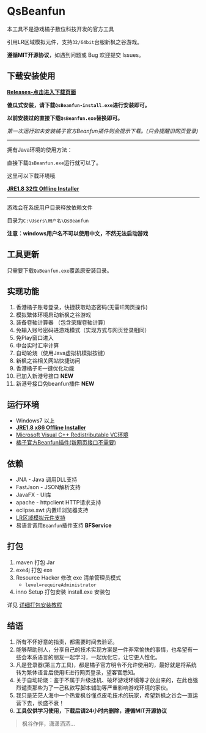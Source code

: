 # QsBeanfun

本工具不是游戏橘子数位科技开发的官方工具

引用LR区域模拟元件，支持`32/64bit`台服新枫之谷游戏。

**遵循MIT开源协议**，如遇到问题或 Bug 欢迎提交 Issues。


## 下载安装使用

[**Releases-点击进入下载页面**](https://github.com/starmcc/qs-beanfun/releases)

**傻瓜式安装，请下载`QsBeanfun-install.exe`进行安装即可。**

**以前安装过的直接下载`QsBeanfun.exe`替换即可。**

*第一次运行如未安装橘子官方Beanfun插件则会提示下载。(只会提醒旧网页登录)*

---

拥有Java环境的使用方法：

直接下载`QsBeanfun.exe`运行就可以了。

这里可以下载环境哦

[**JRE1.8 32位 Offline Installer**](https://www.oracle.com/java/technologies/downloads/#jre8-windows)

---

游戏会在系统用户目录释放依赖文件

目录为`C:\Users\用户名\QsBeanfun`

**注意：windows用户名不可以使用中文，不然无法启动游戏**

## 工具更新

只需要下载`QaBeanfun.exe`覆盖原安装目录。

## 实现功能

1. 香港橘子账号登录，快捷获取动态密码(无需IE网页操作)
2. 模拟繁体环境启动新枫之谷游戏
3. 装备卷轴计算器 （包含荣耀卷轴计算）
4. 免输入账号密码进游戏模式（实现方式与网页登录相同）
5. 免Play窗口进入
6. 中台实时汇率计算
7. 自动轮烧（使用Java虚拟机模拟按键）
8. 新枫之谷相关网站快捷访问
9. 香港橘子IE一键优化功能
10. 已加入新港号接口 **NEW**
11. 新港号接口免beanfun插件 **NEW**

## 运行环境

- Windows7 以上
- [**JRE1.8 x86 Offline Installer**](https://www.oracle.com/java/technologies/downloads/#jre8-windows)
- [Microsoft Visual C++ Redistributable VC环境](https://aka.ms/vs/17/release/vc_redist.x64.exe)
- [橘子官方Beanfun插件(新网页接口不需要)](http://hk.download.beanfun.com/beanfun20/beanfun_2_0_93_170_hk.exe)

## 依赖

- JNA - Java 调用DLL支持
- FastJson - JSON解析支持
- JavaFX - UI库
- apache - httpclient HTTP请求支持
- eclipse.swt 内置IE浏览器支持
- [LR区域模拟元件支持](https://github.com/InWILL/Locale_Remulator)
- 易语言调用`Beanfun`插件支持 **BFService**

## 打包

1. maven 打包 Jar
2. exe4j 打包 exe
3. Resource Hacker 修改 exe 清单管理员模式
    - `level=requireAdministrator`
4. inno Setup 打包安装 install.exe 安装包

详见 [详细打包安装教程](./build/README.md)

## 结语

1. 所有不怀好意的指责，都需要时间去验证。
2. 能够帮助别人，分享自己的技术实现方案是一件非常愉快的事情，也希望有一些会本系语言的朋友一起学习，一起优化它，让它更人性化。
3. 凡是登录器(第三方工具)，都是橘子官方明令不允许使用的，最好就是将系统转为繁体语言后使用IE进行网页登录，望客官悉知。
4. 关于自动轮烧：鉴于不属于升级挂机、破坏游戏环境等才放出来的，在此也强烈谴责那些为了一己私欲写脚本辅助等严重影响游戏环境的家伙。
5. 我只是茫茫人海中一个热爱枫谷懂点皮毛技术的玩家，希望新枫之谷会一直运营下去，长盛不衰！
6. **工具仅供学习使用，下载后请24小时内删除，遵循MIT开源协议**

> 枫谷作伴，潇潇洒洒...